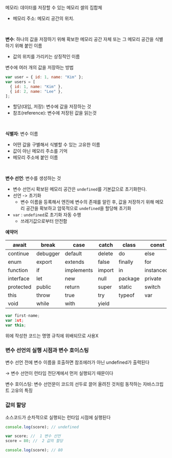 메모리: 데이터를 저장할 수 있는 메모리 셀의 집합체

- 메모리 주소: 메모리 공간의 위치.

<br>

**변수**: 하나의 값을 저장하기 위해 확보한 메모리 공간 자체 또는 그 메모리 공간을 식별하기 위해 붙인 이름

- 값의 위치를 가리키는 상징적인 이름

변수에 여러 개의 값을 저장하는 방법

```javascript
var user = { id: 1, name: "Kim" };
var users = [
  { id: 1, name: "Kim" },
  { id: 2, name: "Lee" },
];
```

- 할당(대입, 저장): 변수에 값을 저장하는 것
- 참조(reference): 변수에 저장된 값을 읽는것

<br>

**식별자**: 변수 이름

- 어떤 값을 구별해서 식별할 수 있는 고유한 이름
- 값이 아닌 메모리 주소를 기억
- 메모리 주소에 붙인 이름

<br>

**변수 선언**: 변수를 생성하는 것

- 변수 선언시 확보된 메모리 공간은 `undefined`를 기본값으로 초기화한다.
- 선언 -> 초기화
  - 변수 이름을 등록해서 엔진에 변수의 존재를 알린 후, 값을 저장하기 위해 메모리 공간을 확보하고 암묵적으로 `undefined`을 할당해 초기화
- `var` : `undefined`로 초기화 자동 수행
  - 쓰레기값으로부터 안전함

**예약어**

| await     | break    | case       | catch  | class   | const      |
| --------- | -------- | ---------- | ------ | ------- | ---------- |
| continue  | debugger | default    | delete | do      | else       |
| enum      | export   | extends    | false  | finally | for        |
| function  | if       | implements | import | in      | instanceof |
| interface | let      | new        | null   | package | private    |
| protected | public   | return     | super  | static  | switch     |
| this      | throw    | true       | try    | typeof  | var        |
| void      | while    | with       | yield  |

```javascript
var first-name;
var 1st;
var this;
```

위에 작성한 코드는 명명 규칙에 위배되므로 사용X

### 변수 선언의 실행 시점과 변수 호이스팅

변수 선언 전에 변수 이름을 호출하면 참조에러가 아닌 undefined가 출력된다

→ 변수 선언이 런타임 전단계에서 먼저 실행되기 때문이다

변수 호이스팅: 변수 선언문이 코드의 선두로 끌어 올려진 것처럼 동작하는 자바스크립트 고유의 특징

### 값의 할당

소스코드가 순차적으로 실행되는 런타임 시점에 실행된다

```jsx
console.log(score); // undefined

var score; //  1 변수 선언
score = 80; //  2 값의 할당

console.log(score); // 80
```
